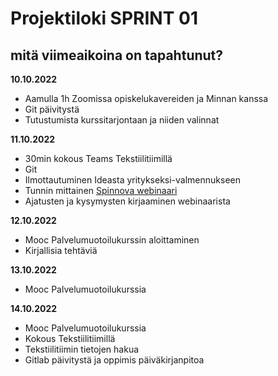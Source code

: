# Projektiloki SPRINT 01

## mitä viimeaikoina on tapahtunut? 

**10.10.2022**
 * Aamulla 1h Zoomissa opiskelukavereiden ja Minnan kanssa
 * Git päivitystä
 * Tutustumista kurssitarjontaan ja niiden valinnat

 **11.10.2022**
 * 30min kokous Teams Tekstiilitiimillä
* Git 
* Ilmottautuminen Ideasta yritykseksi-valmennukseen
* Tunnin mittainen [Spinnova webinaari](https://spinnovagroup.com/wp-content/uploads/2021/06/spinnova_yhtioesittely_video_with_embedded_slides_2-60c84855e9622.mp4)
* Ajatusten ja kysymysten kirjaaminen webinaarista 

**12.10.2022**
* Mooc Palvelumuotoilukurssin aloittaminen
* Kirjallisia tehtäviä

**13.10.2022**
* Mooc Palvelumuotoilukurssia

**14.10.2022**
* Mooc Palvelumuotoilukurssia
* Kokous Tekstiilitiimillä
* Tekstiilitiimin tietojen hakua
* Gitlab päivitystä ja oppimis päiväkirjanpitoa

